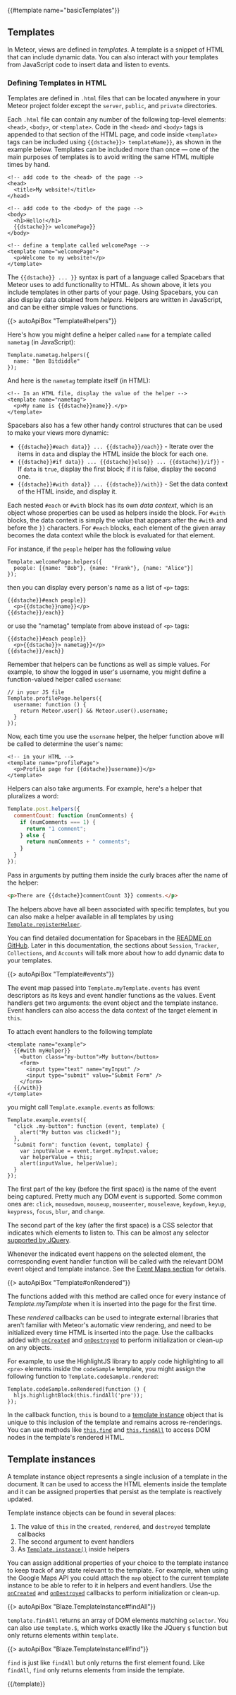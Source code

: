 {{#template name="basicTemplates"}}

<h2 id="templates"><span>Templates</span></h2>

In Meteor, views are defined in _templates_. A template is a snippet of HTML
that can include dynamic data. You can also interact with your templates from
JavaScript code to insert data and listen to events.

<h3 class="api-title" id="defining-templates">Defining Templates in HTML</h3>

Templates are defined in `.html` files that can be located anywhere in your
Meteor project folder except the `server`, `public`, and `private` directories.

Each `.html` file can contain any number of the following top-level elements:
`<head>`, `<body>`, or `<template>`. Code in the `<head>` and `<body>` tags is
appended to that section of the HTML page, and code inside `<template>` tags can
be included using `{{dstache}}> templateName}}`, as shown in the example below.
Templates can be included more than once &mdash; one of the main purposes of
templates is to avoid writing the same HTML multiple times by hand.

```
<!-- add code to the <head> of the page -->
<head>
  <title>My website!</title>
</head>

<!-- add code to the <body> of the page -->
<body>
  <h1>Hello!</h1>
  {{dstache}}> welcomePage}}
</body>

<!-- define a template called welcomePage -->
<template name="welcomePage">
  <p>Welcome to my website!</p>
</template>
```

The `{{dstache}} ... }}` syntax is part of a language called Spacebars that
Meteor uses to add functionality to HTML. As shown above, it lets you include
templates in other parts of your page. Using Spacebars, you can also display
data obtained from _helpers_. Helpers are written in JavaScript, and can be
either simple values or functions.

{{> autoApiBox "Template#helpers"}}

Here's how you might define a helper called `name` for a template called
`nametag` (in JavaScript):

```
Template.nametag.helpers({
  name: "Ben Bitdiddle"
});
```

And here is the `nametag` template itself (in HTML):

```
<!-- In an HTML file, display the value of the helper -->
<template name="nametag">
  <p>My name is {{dstache}}name}}.</p>
</template>
```

Spacebars also has a few other handy control structures that can be used
to make your views more dynamic:

- `{{dstache}}#each data}} ... {{dstache}}/each}}` - Iterate over the items in
`data` and display the HTML inside the block for each one.
- `{{dstache}}#if data}} ... {{dstache}}else}} ... {{dstache}}/if}}` - If `data`
is `true`, display the first block; if it is false, display the second one.
- `{{dstache}}#with data}} ... {{dstache}}/with}}` - Set the data context of
the HTML inside, and display it.

Each nested `#each` or `#with` block has its own _data context_, which is
an object whose properties can be used as helpers inside the block. For
`#with` blocks, the data context is simply the value that appears after
the `#with` and before the `}}` characters. For `#each` blocks, each
element of the given array becomes the data context while the block is
evaluated for that element.

For instance, if the `people` helper has the following value

```
Template.welcomePage.helpers({
  people: [{name: "Bob"}, {name: "Frank"}, {name: "Alice"}]
});
```

then you can display every person's name as a list of `<p>` tags:

```
{{dstache}}#each people}}
  <p>{{dstache}}name}}</p>
{{dstache}}/each}}
```

or use the "nametag" template from above instead of `<p>` tags:

```
{{dstache}}#each people}}
  <p>{{dstache}}> nametag}}</p>
{{dstache}}/each}}
```

Remember that helpers can be functions as well as simple values. For
example, to show the logged in user's username, you might define a
function-valued helper called `username`:

```
// in your JS file
Template.profilePage.helpers({
  username: function () {
    return Meteor.user() && Meteor.user().username;
  }
});
```

Now, each time you use the `username` helper, the helper function above
will be called to determine the user's name:

```
<!-- in your HTML -->
<template name="profilePage">
  <p>Profile page for {{dstache}}username}}</p>
</template>
```

Helpers can also take arguments. For example, here's a helper that pluralizes
a word:

```js
Template.post.helpers({
  commentCount: function (numComments) {
    if (numComments === 1) {
      return "1 comment";
    } else {
      return numComments + " comments";
    }
  }
});
```

Pass in arguments by putting them inside the curly braces after the name of the
helper:

```html
<p>There are {{dstache}}commentCount 3}} comments.</p>
```

The helpers above have all been associated with specific templates, but
you can also make a helper available in all templates by using
[`Template.registerHelper`](#template_registerhelper).

You can find detailed documentation for Spacebars in the
[README on GitHub](https://github.com/meteor/meteor/blob/devel/packages/spacebars/README.md).
Later in this documentation, the sections about `Session`, `Tracker`,
`Collections`, and `Accounts` will talk more about how to add dynamic data
to your templates.


{{> autoApiBox "Template#events"}}

The event map passed into `Template.myTemplate.events` has event descriptors as
its keys and event handler functions as the values. Event handlers get two
arguments: the event object and the template instance. Event handlers can also
access the data context of the target element in `this`.

To attach event handlers to the following template

```
<template name="example">
  {{#with myHelper}}
    <button class="my-button">My button</button>
    <form>
      <input type="text" name="myInput" />
      <input type="submit" value="Submit Form" />
    </form>
  {{/with}}
</template>
```

you might call `Template.example.events` as follows:

```
Template.example.events({
  "click .my-button": function (event, template) {
    alert("My button was clicked!");
  },
  "submit form": function (event, template) {
    var inputValue = event.target.myInput.value;
    var helperValue = this;
    alert(inputValue, helperValue);
  }
});
```

The first part of the key (before the first space) is the name of the
event being captured. Pretty much any DOM event is supported. Some common
ones are: `click`, `mousedown`, `mouseup`, `mouseenter`, `mouseleave`,
`keydown`, `keyup`, `keypress`, `focus`, `blur`, and `change`.

The second part of the key (after the first space) is a CSS selector that
indicates which elements to listen to. This can be almost any selector
[supported by JQuery](http://api.jquery.com/category/selectors/).

Whenever the indicated event happens on the selected element, the
corresponding event handler function will be called with the relevant DOM
event object and template instance. See the [Event Maps section](#eventmaps)
for details.
<!-- TODO Update the link to full docs for Event Maps -->

{{> autoApiBox "Template#onRendered"}}

The functions added with this method are called once for every instance of
*Template.myTemplate* when it is inserted into the page for the first time.

These _rendered_ callbacks can be used to integrate external libraries that
aren't familiar with Meteor's automatic view rendering, and need to be
initialized every time HTML is inserted into the page. Use the callbacks added
with [`onCreated`](#template_oncreated) and
[`onDestroyed`](#template_ondestroyed) to perform initialization or clean-up on
any objects.

For example, to use the HighlightJS library to apply code highlighting to
all `<pre>` elements inside the `codeSample` template, you might assign
the following function to `Template.codeSample.rendered`:

```
Template.codeSample.onRendered(function () {
  hljs.highlightBlock(this.findAll('pre'));
});
```

In the callback function, `this` is bound to a [template
instance](#template_inst) object that is unique to this inclusion of the
template and remains across re-renderings. You can use methods like
[`this.find`](#template_find) and
[`this.findAll`](#template_findAll) to access DOM nodes in the template's
rendered HTML.

<h2 id="template_inst"><span>Template instances</span></h2>

A template instance object represents a single inclusion of a template in the
document.  It can be used to access the HTML elements inside the template and it
can be assigned properties that persist as the template is reactively updated.

Template instance objects can be found in several places:

1. The value of `this` in the `created`, `rendered`,
   and `destroyed` template callbacks
2. The second argument to event handlers
3. As [`Template.instance()`](#template_instance) inside helpers

You can assign additional properties of your choice to the template instance to
keep track of any state relevant to the template. For example, when using the
Google Maps API you could attach the `map` object to the current template
instance to be able to refer to it in helpers and event handlers. Use the
[`onCreated`](#template_onCreated) and [`onDestroyed`](#template_onDestroyed)
callbacks to perform initialization or clean-up.

{{> autoApiBox "Blaze.TemplateInstance#findAll"}}

`template.findAll` returns an array of DOM elements matching `selector`. You can
also use `template.$`, which works exactly like the JQuery `$` function but only
returns elements within `template`.

{{> autoApiBox "Blaze.TemplateInstance#find"}}

<!-- XXX Why is this not findOne? -->

`find` is just like `findAll` but only returns the first element found. Like
`findAll`, `find` only returns elements from inside the template.

{{/template}}
